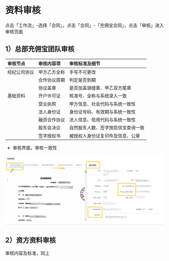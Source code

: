 # 资料审核

点击「工作流」-选择「合同」，点击「合同」-「充佣宝合同」，点击「审核」进入审核页面

## 1）总部充佣宝团队审核

| 审核节点 | 审核内容项 | 审核标准及细节 |
| :--- | :--- | :--- |
| 经纪公司协议 | 甲方乙方全称 | 手写不可更改 |
|  | 合作协议周期 | 判定是否到期 |
|  | 协议盖章 | 是否加盖骑缝章、甲乙双方尾章 |
| 基础资料 | 开户许可证 | 核准号、全称与系统录入一致 |
|  | 营业执照 | 甲方信息、社会代码与系统一致性 |
|  | 法人身份证 | 身份证号码、有效期与系统一致性 |
|  | 融资合作协议 | 法人信息、信用代码与系统一致性 |
|  | 股东会决议 | 自然股东人数、签字按启信宝查询一致 |
|  | 签字授权书 | 被授权人身份证复印件及信息、公章 |

* 审核界面，审核一致性

![](/assets/import.png审核2)

## 2）资方资料审核

审核内容及标准，同上


